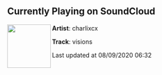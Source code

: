 ## Currently Playing on SoundCloud

[<img align="left" width="100" src="https://i1.sndcdn.com/artworks-f9t5n2nb8Mmd-0-t50x50.jpg">](https://soundcloud.com/charlixcx/visions)

**Artist**: charlixcx 

**Track**: visions

Last updated at 08/09/2020 06:32
